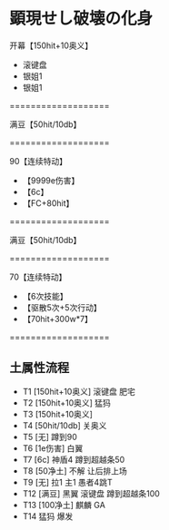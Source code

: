 # 顕現せし破壊の化身

开幕【150hit+10奥义】

- 滚键盘
- 银姐1
- 银姐1

===================

满豆【50hit/10db】

===================

90【连续特动】

- 【9999e伤害】
- 【6c】
- 【FC+80hit】

===================

满豆【50hit/10db】

===================

70【连续特动】

- 【6次技能】
- 【驱散5次+5次行动】
- 【70hit+300w\*7】

===================

## 土属性流程

- T1 [150hit+10奥义] 滚键盘 肥宅
- T2 [150hit+10奥义] 猛犸
- T3 [150hit+10奥义]
- T4 [50hit/10db] 关奥义
- T5 [无] 蹲到90
- T6 [1e伤害] 白翼
- T7 [6c] 神盾4 蹲到超越条50
- T8 [50净土] 不解 让后排上场
- T9 [无] 拉1 主1 愚者4跳T
- T12 [满豆] 黑翼 滚键盘 蹲到超越条100
- T13 [100净土] 麒麟 GA
- T14 猛犸 爆发
